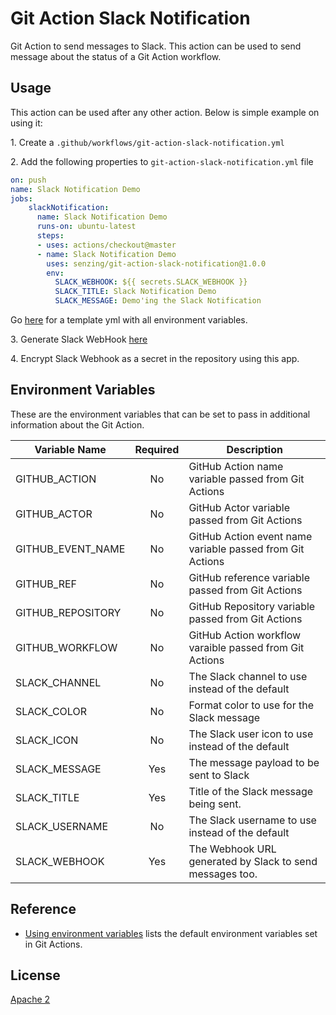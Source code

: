 # Git Action Slack Notification

Git Action to send messages to Slack. This action can be used to send message about the status of a Git Action workflow.

## Usage

This action can be used after any other action. Below is simple example on using it:

1\. Create a `.github/workflows/git-action-slack-notification.yml`

2\. Add the following properties to `git-action-slack-notification.yml` file

```yaml
on: push
name: Slack Notification Demo
jobs:
    slackNotification:
      name: Slack Notification Demo
      runs-on: ubuntu-latest
      steps:
      - uses: actions/checkout@master
      - name: Slack Notification Demo
        uses: senzing/git-action-slack-notification@1.0.0
        env:
          SLACK_WEBHOOK: ${{ secrets.SLACK_WEBHOOK }}
          SLACK_TITLE: Slack Notification Demo
          SLACK_MESSAGE: Demo'ing the Slack Notification
```

Go [here](deployment/git-actions/template_git_action_slack_notification.yml) for a template yml with all environment variables.

3\. Generate Slack WebHook [here](https://entelexeia.slack.com/apps/A0F7XDUAZ-incoming-webhooks?next_id=0)

4\. Encrypt Slack Webhook as a secret in the repository using this app.

## Environment Variables

These are the environment variables that can be set to pass in additional information about the Git Action.

| Variable Name      | Required | Description |
|--------------------|:--------:|-------------|
| GITHUB_ACTION | No | GitHub Action name variable passed from Git Actions |
| GITHUB_ACTOR | No | GitHub Actor variable passed from Git Actions |
| GITHUB_EVENT_NAME | No | GitHub Action event name variable passed from Git Actions |
| GITHUB_REF | No | GitHub reference variable passed from Git Actions |
| GITHUB_REPOSITORY | No | GitHub Repository variable passed from Git Actions |
| GITHUB_WORKFLOW | No | GitHub Action workflow varaible passed from Git Actions |
| SLACK_CHANNEL | No | The Slack channel to use instead of the default |
| SLACK_COLOR | No | Format color to use for the Slack message |
| SLACK_ICON | No | The Slack user icon to use instead of the default |
| SLACK_MESSAGE | Yes | The message payload to be sent to Slack|
| SLACK_TITLE | Yes | Title of the Slack message being sent. |
| SLACK_USERNAME | No | The Slack username to use instead of the default |
| SLACK_WEBHOOK | Yes | The Webhook URL generated by Slack to send messages too. |

## Reference

* [Using environment variables](https://help.github.com/en/actions/automating-your-workflow-with-github-actions/using-environment-variables) lists the default environment variables set in Git Actions.

## License

[Apache 2](LICENSE)
